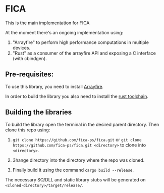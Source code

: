 # FICA

This is the main implementation for FICA

At the moment there's an ongoing implementation using:

1. "Arrayfire" to perform high performance computations in multiple devices.
2. "Rust" as a consumer of the arrayfire API and exposing a C interface (with cbindgen).

## Pre-requisites:

To use this library, you need to install [Arrayfire](http://arrayfire.org/docs/installing.htm).

In order to build the library you also need to install the [rust toolchain](https://rustup.rs/).

## Building the libraries

To build the library open the terminal in the desired parent directory. 
Then clone this repo using:

1. ``git clone https://github.com/fica-ps/fica.git`` or ``git clone https://github.com/fica-ps/fica.git <directory>`` to clone into ``<directory>``.

2. 3hange directory into the directory where the repo was cloned.

3. Finally build it using the command ``cargo build --release``.

The necessary SO/DLL and static library stubs will be generated on ``<cloned-directory>/target/release/``.
